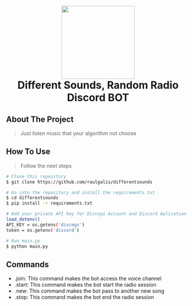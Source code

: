 
<h1 align="center">
  <br>
  <a href="https://github.com/raulgalis/differentsounds"><img src="./material/img.png" width="200"></a>
  <br>
  Different Sounds, Random Radio Discord BOT
  <br>
</h1>

## About The Project

> Just listen music that your algorithm not choose

## How To Use

> Follow the next steps

```bash
# Clone this repository
$ git clone https://github.com/raulgalis/differentsounds

# Go into the repository and install the requirements.txt
$ cd differentsounds
$ pip install -r requirements.txt

# Add your private API key for Discogs Account and Discord Aplication
load_dotenv()
API_KEY = os.getenv('discogs')
token = os.getenv('discord')

# Run main.py
$ python main.py
```

## Commands

- .join: This command makes the bot access the voice channel
- .start: This command makes the bot start the radio session
- .new: This command makes the bot pass to another new song
- .stop: This command makes the bot end the radio session